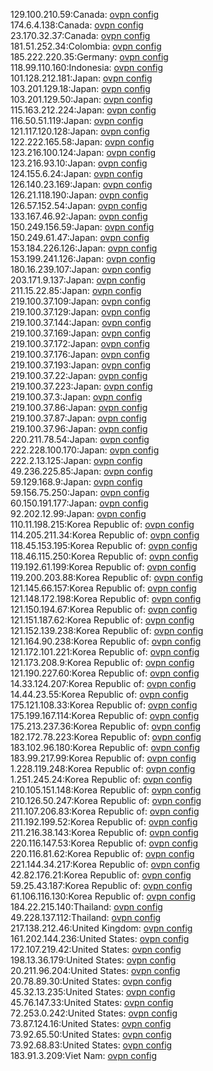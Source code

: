 129.100.210.59:Canada: [ovpn config](vpn/129_100_210_59.ovpn)  
174.6.4.138:Canada: [ovpn config](vpn/174_6_4_138.ovpn)  
23.170.32.37:Canada: [ovpn config](vpn/23_170_32_37.ovpn)  
181.51.252.34:Colombia: [ovpn config](vpn/181_51_252_34.ovpn)  
185.222.220.35:Germany: [ovpn config](vpn/185_222_220_35.ovpn)  
118.99.110.160:Indonesia: [ovpn config](vpn/118_99_110_160.ovpn)  
101.128.212.181:Japan: [ovpn config](vpn/101_128_212_181.ovpn)  
103.201.129.18:Japan: [ovpn config](vpn/103_201_129_18.ovpn)  
103.201.129.50:Japan: [ovpn config](vpn/103_201_129_50.ovpn)  
115.163.212.224:Japan: [ovpn config](vpn/115_163_212_224.ovpn)  
116.50.51.119:Japan: [ovpn config](vpn/116_50_51_119.ovpn)  
121.117.120.128:Japan: [ovpn config](vpn/121_117_120_128.ovpn)  
122.222.165.58:Japan: [ovpn config](vpn/122_222_165_58.ovpn)  
123.216.100.124:Japan: [ovpn config](vpn/123_216_100_124.ovpn)  
123.216.93.10:Japan: [ovpn config](vpn/123_216_93_10.ovpn)  
124.155.6.24:Japan: [ovpn config](vpn/124_155_6_24.ovpn)  
126.140.23.169:Japan: [ovpn config](vpn/126_140_23_169.ovpn)  
126.21.118.190:Japan: [ovpn config](vpn/126_21_118_190.ovpn)  
126.57.152.54:Japan: [ovpn config](vpn/126_57_152_54.ovpn)  
133.167.46.92:Japan: [ovpn config](vpn/133_167_46_92.ovpn)  
150.249.156.59:Japan: [ovpn config](vpn/150_249_156_59.ovpn)  
150.249.61.47:Japan: [ovpn config](vpn/150_249_61_47.ovpn)  
153.184.226.126:Japan: [ovpn config](vpn/153_184_226_126.ovpn)  
153.199.241.126:Japan: [ovpn config](vpn/153_199_241_126.ovpn)  
180.16.239.107:Japan: [ovpn config](vpn/180_16_239_107.ovpn)  
203.171.9.137:Japan: [ovpn config](vpn/203_171_9_137.ovpn)  
211.15.22.85:Japan: [ovpn config](vpn/211_15_22_85.ovpn)  
219.100.37.109:Japan: [ovpn config](vpn/219_100_37_109.ovpn)  
219.100.37.129:Japan: [ovpn config](vpn/219_100_37_129.ovpn)  
219.100.37.144:Japan: [ovpn config](vpn/219_100_37_144.ovpn)  
219.100.37.169:Japan: [ovpn config](vpn/219_100_37_169.ovpn)  
219.100.37.172:Japan: [ovpn config](vpn/219_100_37_172.ovpn)  
219.100.37.176:Japan: [ovpn config](vpn/219_100_37_176.ovpn)  
219.100.37.193:Japan: [ovpn config](vpn/219_100_37_193.ovpn)  
219.100.37.22:Japan: [ovpn config](vpn/219_100_37_22.ovpn)  
219.100.37.223:Japan: [ovpn config](vpn/219_100_37_223.ovpn)  
219.100.37.3:Japan: [ovpn config](vpn/219_100_37_3.ovpn)  
219.100.37.86:Japan: [ovpn config](vpn/219_100_37_86.ovpn)  
219.100.37.87:Japan: [ovpn config](vpn/219_100_37_87.ovpn)  
219.100.37.96:Japan: [ovpn config](vpn/219_100_37_96.ovpn)  
220.211.78.54:Japan: [ovpn config](vpn/220_211_78_54.ovpn)  
222.228.100.170:Japan: [ovpn config](vpn/222_228_100_170.ovpn)  
222.2.13.125:Japan: [ovpn config](vpn/222_2_13_125.ovpn)  
49.236.225.85:Japan: [ovpn config](vpn/49_236_225_85.ovpn)  
59.129.168.9:Japan: [ovpn config](vpn/59_129_168_9.ovpn)  
59.156.75.250:Japan: [ovpn config](vpn/59_156_75_250.ovpn)  
60.150.191.177:Japan: [ovpn config](vpn/60_150_191_177.ovpn)  
92.202.12.99:Japan: [ovpn config](vpn/92_202_12_99.ovpn)  
110.11.198.215:Korea Republic of: [ovpn config](vpn/110_11_198_215.ovpn)  
114.205.211.34:Korea Republic of: [ovpn config](vpn/114_205_211_34.ovpn)  
118.45.153.195:Korea Republic of: [ovpn config](vpn/118_45_153_195.ovpn)  
118.46.115.250:Korea Republic of: [ovpn config](vpn/118_46_115_250.ovpn)  
119.192.61.199:Korea Republic of: [ovpn config](vpn/119_192_61_199.ovpn)  
119.200.203.88:Korea Republic of: [ovpn config](vpn/119_200_203_88.ovpn)  
121.145.66.157:Korea Republic of: [ovpn config](vpn/121_145_66_157.ovpn)  
121.148.172.198:Korea Republic of: [ovpn config](vpn/121_148_172_198.ovpn)  
121.150.194.67:Korea Republic of: [ovpn config](vpn/121_150_194_67.ovpn)  
121.151.187.62:Korea Republic of: [ovpn config](vpn/121_151_187_62.ovpn)  
121.152.139.238:Korea Republic of: [ovpn config](vpn/121_152_139_238.ovpn)  
121.164.90.238:Korea Republic of: [ovpn config](vpn/121_164_90_238.ovpn)  
121.172.101.221:Korea Republic of: [ovpn config](vpn/121_172_101_221.ovpn)  
121.173.208.9:Korea Republic of: [ovpn config](vpn/121_173_208_9.ovpn)  
121.190.227.60:Korea Republic of: [ovpn config](vpn/121_190_227_60.ovpn)  
14.33.124.207:Korea Republic of: [ovpn config](vpn/14_33_124_207.ovpn)  
14.44.23.55:Korea Republic of: [ovpn config](vpn/14_44_23_55.ovpn)  
175.121.108.33:Korea Republic of: [ovpn config](vpn/175_121_108_33.ovpn)  
175.199.167.114:Korea Republic of: [ovpn config](vpn/175_199_167_114.ovpn)  
175.213.237.36:Korea Republic of: [ovpn config](vpn/175_213_237_36.ovpn)  
182.172.78.223:Korea Republic of: [ovpn config](vpn/182_172_78_223.ovpn)  
183.102.96.180:Korea Republic of: [ovpn config](vpn/183_102_96_180.ovpn)  
183.99.217.99:Korea Republic of: [ovpn config](vpn/183_99_217_99.ovpn)  
1.228.119.248:Korea Republic of: [ovpn config](vpn/1_228_119_248.ovpn)  
1.251.245.24:Korea Republic of: [ovpn config](vpn/1_251_245_24.ovpn)  
210.105.151.148:Korea Republic of: [ovpn config](vpn/210_105_151_148.ovpn)  
210.126.50.247:Korea Republic of: [ovpn config](vpn/210_126_50_247.ovpn)  
211.107.206.83:Korea Republic of: [ovpn config](vpn/211_107_206_83.ovpn)  
211.192.199.52:Korea Republic of: [ovpn config](vpn/211_192_199_52.ovpn)  
211.216.38.143:Korea Republic of: [ovpn config](vpn/211_216_38_143.ovpn)  
220.116.147.53:Korea Republic of: [ovpn config](vpn/220_116_147_53.ovpn)  
220.116.81.62:Korea Republic of: [ovpn config](vpn/220_116_81_62.ovpn)  
221.144.34.217:Korea Republic of: [ovpn config](vpn/221_144_34_217.ovpn)  
42.82.176.21:Korea Republic of: [ovpn config](vpn/42_82_176_21.ovpn)  
59.25.43.187:Korea Republic of: [ovpn config](vpn/59_25_43_187.ovpn)  
61.106.116.130:Korea Republic of: [ovpn config](vpn/61_106_116_130.ovpn)  
184.22.215.140:Thailand: [ovpn config](vpn/184_22_215_140.ovpn)  
49.228.137.112:Thailand: [ovpn config](vpn/49_228_137_112.ovpn)  
217.138.212.46:United Kingdom: [ovpn config](vpn/217_138_212_46.ovpn)  
161.202.144.236:United States: [ovpn config](vpn/161_202_144_236.ovpn)  
172.107.219.42:United States: [ovpn config](vpn/172_107_219_42.ovpn)  
198.13.36.179:United States: [ovpn config](vpn/198_13_36_179.ovpn)  
20.211.96.204:United States: [ovpn config](vpn/20_211_96_204.ovpn)  
20.78.89.30:United States: [ovpn config](vpn/20_78_89_30.ovpn)  
45.32.13.235:United States: [ovpn config](vpn/45_32_13_235.ovpn)  
45.76.147.33:United States: [ovpn config](vpn/45_76_147_33.ovpn)  
72.253.0.242:United States: [ovpn config](vpn/72_253_0_242.ovpn)  
73.87.124.16:United States: [ovpn config](vpn/73_87_124_16.ovpn)  
73.92.65.50:United States: [ovpn config](vpn/73_92_65_50.ovpn)  
73.92.68.83:United States: [ovpn config](vpn/73_92_68_83.ovpn)  
183.91.3.209:Viet Nam: [ovpn config](vpn/183_91_3_209.ovpn)  
